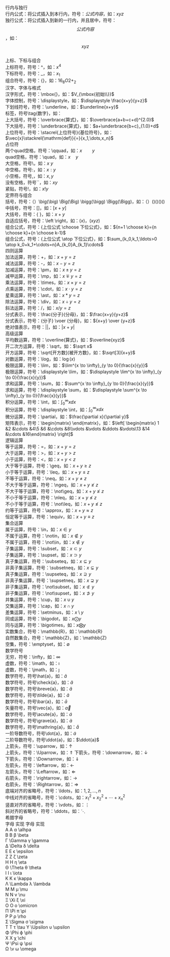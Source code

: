 行内与独行  
行内公式：将公式插入到本行内，符号：$公式内容$，如：$xyz$  
独行公式：将公式插入到新的一行内，并且居中，符号：$$公式内容$$，如：$$xyz$$  
上标、下标与组合  
上标符号，符号：^，如：$x^4$  
下标符号，符号：_，如：$x_1$  
组合符号，符号：{}，如：${16}_{8}O{2+}_{2}$  
汉字、字体与格式  
汉字形式，符号：\mbox{}，如：$V_{\mbox{初始\\}}$  
字体控制，符号：\displaystyle，如：$\displaystyle \frac{x+y}{y+z}$  
下划线符号，符号：\underline，如：$\underline{x+y}$  
标签，符号\tag{数字}，如：$\tag{11}$  
上大括号，符号：\overbrace{算式}，如：$\overbrace{a+b+c+d}^{2.0}$  
下大括号，符号：\underbrace{算式}，如：$a+\underbrace{b+c}_{1.0}+d$  
上位符号，符号：\stacrel{上位符号}{基位符号}，如：$\vec{x}\stackrel{\mathrm{def}}{=}{x_1,\dots,x_n}$  
占位符  
两个quad空格，符号：\qquad，如：$x \qquad y$  
quad空格，符号：\quad，如：$x \quad y$  
大空格，符号\，如：$x \ y$  
中空格，符号\:，如：$x : y$  
小空格，符号\,，如：$x , y$  
没有空格，符号``，如：$xy$  
紧贴，符号\!，如：$x ! y$  
定界符与组合  
括号，符号：（）\big(\big) \Big(\Big) \bigg(\bigg) \Bigg(\Bigg)，如：$（）\big(\big) \Big(\Big) \bigg(\bigg) \Bigg(\Bigg)$  
中括号，符号：[]，如：$[x+y]$  
大括号，符号：\{ \}，如：${x+y}$  
自适应括号，符号：\left \right，如：$\left(x\right)$，$\left(x{yz}\right)$  
组合公式，符号：{上位公式 \choose 下位公式}，如：${n+1 \choose k}={n \choose k}+{n \choose k-1}$  
组合公式，符号：{上位公式 \atop 下位公式}，如：$\sum_{k_0,k_1,\ldots>0 \atop k_0+k_1+\cdots=n}A_{k_0}A_{k_1}\cdots$  
四则运算  
加法运算，符号：+，如：$x+y=z$  
减法运算，符号：-，如：$x-y=z$  
加减运算，符号：\pm，如：$x \pm y=z$  
减甲运算，符号：\mp，如：$x \mp y=z$  
乘法运算，符号：\times，如：$x \times y=z$  
点乘运算，符号：\cdot，如：$x \cdot y=z$  
星乘运算，符号：\ast，如：$x \ast y=z$  
除法运算，符号：\div，如：$x \div y=z$  
斜法运算，符号：/，如：$x/y=z$  
分式表示，符号：\frac{分子}{分母}，如：$\frac{x+y}{y+z}$  
分式表示，符号：{分子} \voer {分母}，如：${x+y} \over {y+z}$  
绝对值表示，符号：||，如：$|x+y|$  
高级运算  
平均数运算，符号：\overline{算式}，如：$\overline{xyz}$  
开二次方运算，符号：\sqrt，如：$\sqrt x$  
开方运算，符号：\sqrt[开方数]{被开方数}，如：$\sqrt[3]{x+y}$  
对数运算，符号：\log，如：$\log(x)$  
极限运算，符号：\lim，如：$\lim^{x \to \infty}_{y \to 0}{\frac{x}{y}}$  
极限运算，符号：\displaystyle \lim，如：$\displaystyle \lim^{x \to \infty}_{y \to 0}{\frac{x}{y}}$  
求和运算，符号：\sum，如：$\sum^{x \to \infty}_{y \to 0}{\frac{x}{y}}$  
求和运算，符号：\displaystyle \sum，如：$\displaystyle \sum^{x \to \infty}_{y \to 0}{\frac{x}{y}}$  
积分运算，符号：\int，如：$\int^{\infty}_{0}{xdx}$  
积分运算，符号：\displaystyle \int，如：$\displaystyle \int^{\infty}_{0}{xdx}$  
微分运算，符号：\partial，如：$\frac{\partial x}{\partial y}$  
矩阵表示，符号：\begin{matrix} \end{matrix}，如：$\left[ \begin{matrix} 1 &2 &\cdots &4\5 &6 &\cdots &8\\vdots &\vdots &\ddots &\vdots\13 &14 &\cdots &16\end{matrix} \right]$  
逻辑运算  
等于运算，符号：=，如：$x+y=z$  
大于运算，符号：>，如：$x+y>z$  
小于运算，符号：<，如：$x+y<z$  
大于等于运算，符号：\geq，如：$x+y \geq z$  
小于等于运算，符号：\leq，如：$x+y \leq z$  
不等于运算，符号：\neq，如：$x+y \neq z$  
不大于等于运算，符号：\ngeq，如：$x+y \ngeq z$  
不大于等于运算，符号：\not\geq，如：$x+y \not\geq z$  
不小于等于运算，符号：\nleq，如：$x+y \nleq z$  
不小于等于运算，符号：\not\leq，如：$x+y \not\leq z$  
约等于运算，符号：\approx，如：$x+y \approx z$  
恒定等于运算，符号：\equiv，如：$x+y \equiv z$  
集合运算  
属于运算，符号：\in，如：$x \in y$  
不属于运算，符号：\notin，如：$x \notin y$  
不属于运算，符号：\not\in，如：$x \not\in y$  
子集运算，符号：\subset，如：$x \subset y$  
子集运算，符号：\supset，如：$x \supset y$  
真子集运算，符号：\subseteq，如：$x \subseteq y$  
非真子集运算，符号：\subsetneq，如：$x \subsetneq y$  
真子集运算，符号：\supseteq，如：$x \supseteq y$  
非真子集运算，符号：\supsetneq，如：$x \supsetneq y$  
非子集运算，符号：\not\subset，如：$x \not\subset y$  
非子集运算，符号：\not\supset，如：$x \not\supset y$  
并集运算，符号：\cup，如：$x \cup y$  
交集运算，符号：\cap，如：$x \cap y$  
差集运算，符号：\setminus，如：$x \setminus y$  
同或运算，符号：\bigodot，如：$x \bigodot y$  
同与运算，符号：\bigotimes，如：$x \bigotimes y$  
实数集合，符号：\mathbb{R}，如：\mathbb{R}  
自然数集合，符号：\mathbb{Z}，如：\mathbb{Z}  
空集，符号：\emptyset，如：$\emptyset$  
数学符号  
无穷，符号：\infty，如：$\infty$  
虚数，符号：\imath，如：$\imath$  
虚数，符号：\jmath，如：$\jmath$  
数学符号，符号\hat{a}，如：$\hat{a}$  
数学符号，符号\check{a}，如：$\check{a}$  
数学符号，符号\breve{a}，如：$\breve{a}$  
数学符号，符号\tilde{a}，如：$\tilde{a}$  
数学符号，符号\bar{a}，如：$\bar{a}$  
矢量符号，符号\vec{a}，如：$\vec{a}$  
数学符号，符号\acute{a}，如：$\acute{a}$  
数学符号，符号\grave{a}，如：$\grave{a}$  
数学符号，符号\mathring{a}，如：$\mathring{a}$  
一阶导数符号，符号\dot{a}，如：$\dot{a}$  
二阶导数符号，符号\ddot{a}，如：$\ddot{a}$  
上箭头，符号：\uparrow，如：$\uparrow$  
上箭头，符号：\Uparrow，如：$\Uparrow$
下箭头，符号：\downarrow，如：$\downarrow$  
下箭头，符号：\Downarrow，如：$\Downarrow$  
左箭头，符号：\leftarrow，如：$\leftarrow$  
左箭头，符号：\Leftarrow，如：$\Leftarrow$  
右箭头，符号：\rightarrow，如：$\rightarrow$  
右箭头，符号：\Rightarrow，如：$\Rightarrow$  
底端对齐的省略号，符号：\ldots，如：$1,2,\ldots,n$  
中线对齐的省略号，符号：\cdots，如：$x_1^2 + x_2^2 + \cdots + x_n^2$  
竖直对齐的省略号，符号：\vdots，如：$\vdots$  
斜对齐的省略号，符号：\ddots，如：$\ddots$  
希腊字母  
字母	实现	字母	实现  
A	A	α	\alhpa  
B	B	β	\beta  
Γ	\Gamma	γ	\gamma  
Δ	\Delta	δ	\delta  
E	E	ϵ	\epsilon  
Z	Z	ζ	\zeta  
H	H	η	\eta  
Θ	\Theta	θ	\theta  
I	I	ι	\iota  
K	K	κ	\kappa  
Λ	\Lambda	λ	\lambda  
M	M	μ	\mu  
N	N	ν	\nu  
Ξ	\Xi	ξ	\xi  
O	O	ο	\omicron  
Π	\Pi	π	\pi  
P	P	ρ	\rho  
Σ	\Sigma	σ	\sigma  
T	T	τ	\tau
Υ	\Upsilon	υ	\upsilon  
Φ	\Phi	ϕ	\phi  
X	X	χ	\chi  
Ψ	\Psi	ψ	\psi  
Ω	\v	ω	\omega  
